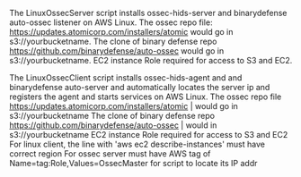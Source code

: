 The LinuxOssecServer script installs ossec-hids-server and binarydefense auto-ossec listener on AWS Linux.
The ossec repo file: https://updates.atomicorp.com/installers/atomic would go in s3://yourbucketname.
The clone of binary defense repo https://github.com/binarydefense/auto-ossec would go in s3://yourbucketname.
EC2 instance Role required for access to S3 and EC2.


The LinuxOssecClient script installs ossec-hids-agent and and binarydefense auto-server and
automatically locates the server ip and registers the agent and starts services on AWS Linux.
The ossec repo file https://updates.atomicorp.com/installers/atomic | would go in s3://yourbucketname
The clone of binary defense repo https://github.com/binarydefense/auto-ossec | would in s3://yourbucketname
EC2 instance Role required for access to S3 and EC2
For linux client, the line with 'aws ec2 describe-instances' must have correct region
For ossec server must have AWS tag of Name=tag:Role,Values=OssecMaster for script to locate its IP addr
